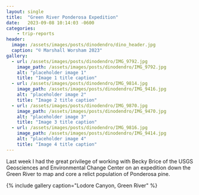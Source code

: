 ```yaml
---
layout: single
title:  "Green River Ponderosa Expedition"
date:   2023-09-08 10:14:03 -0600
categories: 
    - trip-reports
header:
  image: /assets/images/posts/dinodendro/dino_header.jpg
  caption: "© Marshall Worsham 2023"
gallery:
  - url: /assets/images/posts/dinodendro/IMG_9792.jpg
    image_path: /assets/images/posts/dinodendro/IMG_9792.jpg
    alt: "placeholder image 1"
    title: "Image 1 title caption"
  - url: /assets/images/posts/dinodendro/IMG_9814.jpg
    image_path: /assets/images/posts/dinodendro/IMG_9416.jpg
    alt: "placeholder image 2"
    title: "Image 2 title caption"
  - url: /assets/images/posts/dinodendro/IMG_9870.jpg
    image_path: /assets/images/posts/dinodendro/IMG_9470.jpg
    alt: "placeholder image 3"
    title: "Image 3 title caption"
  - url: /assets/images/posts/dinodendro/IMG_9816.jpg
    image_path: /assets/images/posts/dinodendro/IMG_9414.jpg
    alt: "placeholder image 4"
    title: "Image 4 title caption"
---
```


Last week I had the great privilege of working with Becky Brice of the USGS Geosciences and Environmental Change Center on an expedition down the Green River to map and core a relict population of Ponderosa pine. 

{% include gallery caption="Lodore Canyon, Green River" %}
